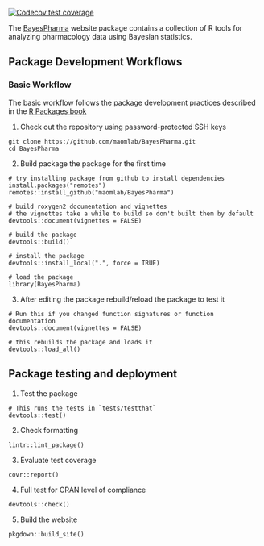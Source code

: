   <!-- badges: start -->
  [![Codecov test coverage](https://codecov.io/gh/maomlab/BayesPharma/branch/main/graph/badge.svg)](https://app.codecov.io/gh/maomlab/BayesPharma?branch=main)
  <!-- badges: end -->

The [BayesPharma](https://maomlab.github.io/BayesPharma) website package contains a collection of R tools for analyzing pharmacology data using Bayesian statistics.

## Package Development Workflows

### Basic Workflow
The basic workflow follows the package development practices described in the
[R Packages book](https://r-pkgs.org/index.html)


1) Check out the repository using password-protected SSH keys

```{shell clone-repo}
git clone https://github.com/maomlab/BayesPharma.git
cd BayesPharma
```
    
2) Build package the package for the first time

```{r install-package}
# try installing package from github to install dependencies
install.packages("remotes")
remotes::install_github("maomlab/BayesPharma")
    
# build roxygen2 documentation and vignettes
# the vignettes take a while to build so don't built them by default
devtools::document(vignettes = FALSE)

# build the package
devtools::build()
    
# install the package
devtools::install_local(".", force = TRUE)
    
# load the package
library(BayesPharma)
```

3) After editing the package rebuild/reload the package to test it

```{r}
# Run this if you changed function signatures or function documentation
devtools::document(vignettes = FALSE)
    
# this rebuilds the package and loads it 
devtools::load_all()
```    
    
## Package testing and deployment

1) Test the package
```{r}
# This runs the tests in `tests/testthat`
devtools::test()
```

2) Check formatting
```{r}
lintr::lint_package()
```

3) Evaluate test coverage
```{r}
covr::report()
```

4) Full test for CRAN level of compliance
```{r}
devtools::check()
```

5) Build the website
```{r}
pkgdown::build_site()
```
